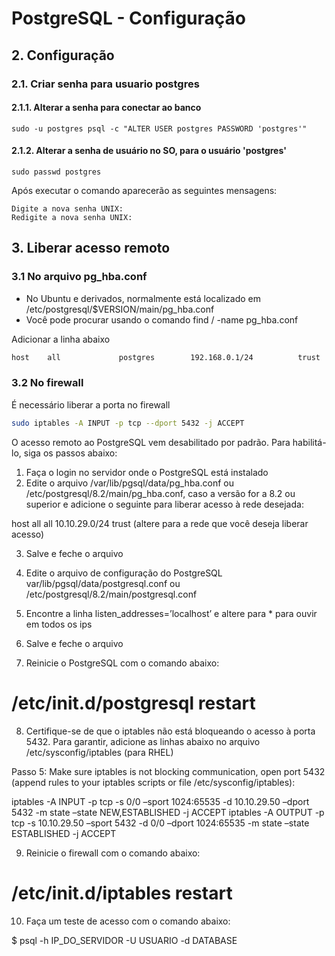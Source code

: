 # PostgreSQL - Configuração

## 2. Configuração

### 2.1. Criar senha para usuario postgres

#### 2.1.1. Alterar a senha para conectar ao banco
```
sudo -u postgres psql -c "ALTER USER postgres PASSWORD 'postgres'"
```

#### 2.1.2. Alterar a senha de usuário no SO, para o usuário 'postgres'
```
sudo passwd postgres
```
Após executar o comando aparecerão as seguintes mensagens:
```
Digite a nova senha UNIX:
Redigite a nova senha UNIX:
```


## 3. Liberar acesso remoto

### 3.1 No arquivo pg_hba.conf
   - No Ubuntu e derivados, normalmente está localizado em /etc/postgresql/$VERSION/main/pg_hba.conf
   - Você pode procurar usando o comando find / -name pg_hba.conf

Adicionar a linha abaixo
```bash
host    all             postgres        192.168.0.1/24          trust
```

### 3.2 No firewall

É necessário liberar a porta no firewall
```sh
sudo iptables -A INPUT -p tcp --dport 5432 -j ACCEPT
```





O acesso remoto ao PostgreSQL vem desabilitado por padrão. Para habilitá-lo, siga os passos abaixo:

1) Faça o login no servidor onde o PostgreSQL está instalado
2) Edite o arquivo /var/lib/pgsql/data/pg_hba.conf ou /etc/postgresql/8.2/main/pg_hba.conf, caso a versão for a 8.2 ou superior e adicione o seguinte para liberar acesso à rede desejada:

host all all 10.10.29.0/24 trust (altere para a rede que você deseja liberar acesso)

3) Salve e feche o arquivo

4) Edite o arquivo de configuração do PostgreSQL var/lib/pgsql/data/postgresql.conf ou /etc/postgresql/8.2/main/postgresql.conf

5) Encontre a linha listen_addresses=’localhost’ e altere para * para ouvir em todos os ips

6) Salve e feche o arquivo

7) Reinicie o PostgreSQL com o comando abaixo:

# /etc/init.d/postgresql restart

8) Certifique-se de que o iptables não está bloqueando o acesso à porta 5432. Para garantir, adicione as linhas abaixo no arquivo /etc/sysconfig/iptables (para RHEL)

Passo 5: Make sure iptables is not blocking communication, open port 5432 (append rules to your iptables scripts or file /etc/sysconfig/iptables):

iptables -A INPUT -p tcp -s 0/0 –sport 1024:65535 -d 10.10.29.50 –dport 5432 -m state –state NEW,ESTABLISHED -j ACCEPT
iptables -A OUTPUT -p tcp -s 10.10.29.50 –sport 5432 -d 0/0 –dport 1024:65535 -m state –state ESTABLISHED -j ACCEPT

9) Reinicie o firewall com o comando abaixo:

# /etc/init.d/iptables restart

10) Faça um teste de acesso com o comando abaixo:

$ psql -h IP_DO_SERVIDOR -U USUARIO -d DATABASE
